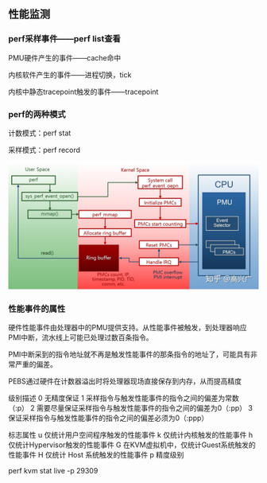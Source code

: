 ## 性能监测



### perf采样事件——perf list查看

PMU硬件产生的事件——cache命中

内核软件产生的事件——进程切换，tick

内核中静态tracepoint触发的事件——tracepoint

### perf的两种模式

计数模式：perf stat

采样模式：perf record

![preview](性能监测.assets/perf流程图.png)



### 性能事件的属性

硬件性能事件由处理器中的PMU提供支持。从性能事件被触发，到处理器响应 PMI中断，流水线上可能已处理过数百条指令。

PMI中断采到的指令地址就不再是触发性能事件的那条指令的地址了，可能具有非常严重的偏差。

PEBS通过硬件在计数器溢出时将处理器现场直接保存到内存，从而提高精度

级别描述
0 无精度保证
1 采样指令与触发性能事件的指令之间的偏差为常数（:p）
2 需要尽量保证采样指令与触发性能事件的指令之间的偏差为0（:pp）
3 保证采样指令与触发性能事件的指令之间的偏差必须为0（:ppp）

标志属性
u 仅统计用户空间程序触发的性能事件
k 仅统计内核触发的性能事件
h 仅统计Hypervisor触发的性能事件
G 在KVM虚拟机中，仅统计Guest系统触发的性能事件
H 仅统计 Host 系统触发的性能事件
p 精度级别





perf kvm stat live -p 29309





